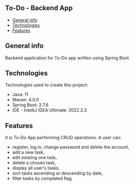 ## To-Do - Backend App
* [General info](#general-info)
* [Technologies](#technologies)
* [Features](#features)

## General info
Backend application for To-Do app written using Spring Boot.

## Technologies
Technologies used to create this project:
* Java: 11
* Maven: 4.0.0
* Spring Boot: 2.7.6
* IDE - IntelliJ IDEA Ultimate: 2022.2.3

## Features
It is To-Do App performing CRUD operations. A user can:
* register, log in, change password and delete the account,
* add a new task,
* edit existing one task,
* delete a chosen task,
* display all user's tasks,
* sort tasks ascending or descending by date,
* filter tasks by completed flag.
